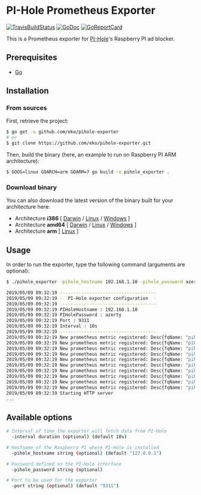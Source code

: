 # PI-Hole Prometheus Exporter

[![TravisBuildStatus](https://api.travis-ci.org/eko/pihole-exporter.svg?branch=master)](https://travis-ci.org/eko/pihole-exporte)
[![GoDoc](https://godoc.org/github.com/eko/pihole-exporter?status.png)](https://godoc.org/github.com/eko/pihole-exporter)
[![GoReportCard](https://goreportcard.com/badge/github.com/eko/pihole-exporter)](https://goreportcard.com/report/github.com/eko/pihole-exporter)

This is a Prometheus exporter for [PI-Hole](https://pi-hole.net/)'s Raspberry PI ad blocker.

## Prerequisites

* [Go](https://golang.org/doc/)

## Installation

### From sources

First, retrieve the project:
```bash
$ go get -u github.com/eko/pihole-exporter
# or
$ git clone https://github.com/eko/pihole-exporter.git
```

Then, build the binary (here, an example to run on Raspberry PI ARM architecture):
```bash
$ GOOS=linux GOARCH=arm GOARM=7 go build -o pihole_exporter .
```

### Download binary

You can also download the latest version of the binary built for your architecture here:

* Architecture **i386** [
    [Darwin](https://github.com/eko/pihole-exporter/releases/latest/download/pihole_exporter-darwin-386) /
    [Linux](https://github.com/eko/pihole-exporter/releases/latest/download/pihole_exporter-linux-386) /
    [Windows](https://github.com/eko/pihole-exporter/releases/latest/download/pihole_exporter-windows-386.exe)
]
* Architecture **amd64** [
    [Darwin](https://github.com/eko/pihole-exporter/releases/latest/download/pihole_exporter-darwin-amd64) /
    [Linux](https://github.com/eko/pihole-exporter/releases/latest/download/pihole_exporter-linux-amd64) /
    [Windows](https://github.com/eko/pihole-exporter/releases/latest/download/pihole_exporter-windows-amd64.exe)
]
* Architecture **arm** [
    [Linux](https://github.com/eko/pihole-exporter/releases/latest/download/pihole_exporter-linux-arm)
]

## Usage

In order to run the exporter, type the following command (arguments are optional):

```bash
$ ./pihole_exporter -pihole_hostname 192.168.1.10 -pihole_password azerty

2019/05/09 09:32:19 ------------------------------------
2019/05/09 09:32:19 -  PI-Hole exporter configuration  -
2019/05/09 09:32:19 ------------------------------------
2019/05/09 09:32:19 PIHoleHostname : 192.168.1.10
2019/05/09 09:32:19 PIHolePassword : azerty
2019/05/09 09:32:19 Port : 9311
2019/05/09 09:32:19 Interval : 10s
2019/05/09 09:32:19 ------------------------------------
2019/05/09 09:32:19 New prometheus metric registered: Desc{fqName: "pihole_domains_being_blocked", help: "This represent the number of domains being blocked", constLabels: {}, variableLabels: []}
2019/05/09 09:32:19 New prometheus metric registered: Desc{fqName: "pihole_dns_queries_today", help: "This represent the number of DNS queries made over the current day", constLabels: {}, variableLabels: []}
2019/05/09 09:32:19 New prometheus metric registered: Desc{fqName: "pihole_ads_blocked_today", help: "This represent the number of ads blocked over the current day", constLabels: {}, variableLabels: []}
2019/05/09 09:32:19 New prometheus metric registered: Desc{fqName: "pihole_ads_percentage_today", help: "This represent the percentage of ads blocked over the current day", constLabels: {}, variableLabels: []}
2019/05/09 09:32:19 New prometheus metric registered: Desc{fqName: "pihole_unique_domains", help: "This represent the number of unique domains seen", constLabels: {}, variableLabels: []}
2019/05/09 09:32:19 New prometheus metric registered: Desc{fqName: "pihole_queries_forwarded", help: "This represent the number of queries forwarded", constLabels: {}, variableLabels: []}
2019/05/09 09:32:19 New prometheus metric registered: Desc{fqName: "pihole_queries_cached", help: "This represent the number of queries cached", constLabels: {}, variableLabels: []}
2019/05/09 09:32:19 New prometheus metric registered: Desc{fqName: "pihole_clients_ever_seen", help: "This represent the number of clients ever seen", constLabels: {}, variableLabels: []}
2019/05/09 09:32:19 New prometheus metric registered: Desc{fqName: "pihole_unique_clients", help: "This represent the number of unique clients seen", constLabels: {}, variableLabels: []}
2019/05/09 09:32:19 New prometheus metric registered: Desc{fqName: "pihole_dns_queries_all_types", help: "This represent the number of DNS queries made for all types", constLabels: {}, variableLabels: []}
2019/05/09 09:32:19 Starting HTTP server
...
```

## Available options
```bash
# Interval of time the exporter will fetch data from PI-Hole
  -interval duration (optional) (default 10s)

# Hostname of the Raspberry PI where PI-Hole is installed
  -pihole_hostname string (optional) (default "127.0.0.1")

# Password defined on the PI-Hole interface
  -pihole_password string (optional)

# Port to be used for the exporter
  -port string (optional) (default "9311")
```
